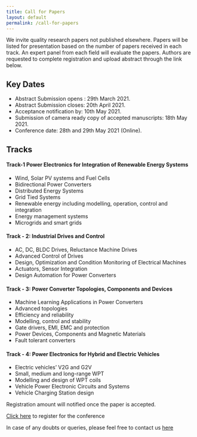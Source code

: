 ```yaml
---
title: Call for Papers
layout: default
permalink: /call-for-papers
---
```



We invite quality research papers not published elsewhere. Papers will be listed for presentation based on the number of papers received in each track. An expert panel from each field will evaluate the papers. Authors are requested to complete registration and upload abstract through the link below.

## Key Dates

- Abstract Submission opens : 29th March 2021.
- Abstract Submission closes: 20th April 2021.
- Acceptance notification by: 10th May 2021.
- Submission of camera ready copy of accepted manuscripts: 18th May 2021.
- Conference date: 28th and 29th May 2021 (Online).

## Tracks

#### Track-1 Power Electronics for Integration of Renewable Energy Systems 
- Wind, Solar PV systems and Fuel Cells
- Bidirectional Power Converters
- Distributed Energy Systems
- Grid Tied Systems
- Renewable energy including modelling, operation, control and integration
- Energy management systems
- Microgrids and smart grids

#### Track - 2: Industrial Drives and Control
- AC, DC, BLDC Drives, Reluctance Machine Drives
- Advanced Control of Drives
- Design, Optimization and Condition Monitoring of Electrical Machines
- Actuators, Sensor Integration
- Design Automation for Power Converters

#### Track - 3: Power Converter Topologies, Components and Devices
- Machine Learning Applications in Power Converters
- Advanced topologies
- Efficiency and reliability
- Modelling, control and stability
- Gate drivers, EMI, EMC and protection
- Power Devices, Components and Magnetic Materials
- Fault tolerant converters

#### Track - 4: Power Electronics for Hybrid and Electric Vehicles
- Electric vehicles’ V2G and G2V 
- Small, medium and long-range WPT
- Modelling and design of WPT coils
- Vehicle Power Electronic Circuits and Systems
- Vehicle Charging Station design

Registration amount will notified once the paper is accepted.


[Click here](https://forms.gle/SG2WgFsVyH9woUqD7) to register for the conference

In case of any doubts or queries, please feel free to contact us [here](/rapid_conference/contact-us)
